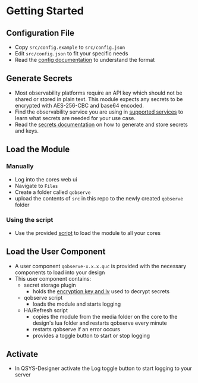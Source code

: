 # Getting Started

## Configuration File
- Copy `src/config.example` to `src/config.json`
- Edit `src/config.json` to fit your specific needs
- Read the [config documentation](config.md) to understand the format
## Generate Secrets
- Most observability platforms require an API key which should not be shared or stored in plain text. This module expects any secrets to be encrypted with AES-256-CBC and base64 encoded.
- Find the observability service you are using in [supported services](services/supported-services.md) to learn what secrets are needed for your use case.
- Read the [secrets documentation](secrets.md) on how to generate and store secrets and keys.

## Load the Module
### Manually
- Log into the cores web ui
- Navigate to `Files`
- Create a folder called `qobserve`
- upload the contents of `src` in this repo to the newly created `qobserve` folder

### Using the script
- Use the provided [script](../scripts/push-module.py) to load the module to all your cores
## Load the User Component
- A user component `qobserve-x.x.x.quc` is provided with the necessary components to load into your design
- This user component contains:
	- secret storage plugin
		- holds the [encryption key and iv](secrets.md) used to decrypt secrets
	- qobserve script
		- loads the module and starts logging
	- HA/Refresh script
		- copies the module from the media folder on the core to the design's lua folder and restarts qobserve every minute
		- restarts qobserve if an error occurs
		- provides a toggle button to start or stop logging

## Activate
- In QSYS-Designer activate the Log toggle button to start logging to your server